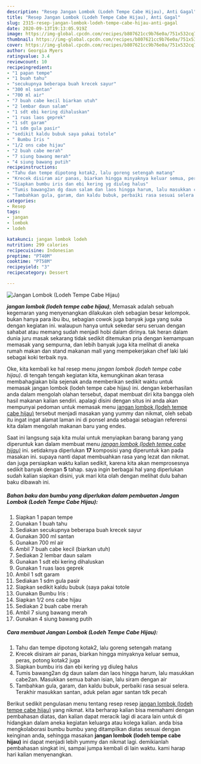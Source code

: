 ```yaml
---
description: "Resep Jangan Lombok (Lodeh Tempe Cabe Hijau), Anti Gagal"
title: "Resep Jangan Lombok (Lodeh Tempe Cabe Hijau), Anti Gagal"
slug: 2315-resep-jangan-lombok-lodeh-tempe-cabe-hijau-anti-gagal
date: 2020-09-13T19:13:05.919Z
image: https://img-global.cpcdn.com/recipes/b807621cc9b76e0a/751x532cq70/jangan-lombok-lodeh-tempe-cabe-hijau-foto-resep-utama.jpg
thumbnail: https://img-global.cpcdn.com/recipes/b807621cc9b76e0a/751x532cq70/jangan-lombok-lodeh-tempe-cabe-hijau-foto-resep-utama.jpg
cover: https://img-global.cpcdn.com/recipes/b807621cc9b76e0a/751x532cq70/jangan-lombok-lodeh-tempe-cabe-hijau-foto-resep-utama.jpg
author: Georgia Myers
ratingvalue: 3.4
reviewcount: 10
recipeingredient:
- "1 papan tempe"
- "1 buah tahu"
- "secukupnya beberapa buah krecek sayur"
- "300 ml santan"
- "700 ml air"
- "7 buah cabe kecil biarkan utuh"
- "2 lembar daun salam"
- "1 sdt ebi kering dihaluskan"
- "1 ruas laos geprek"
- "1 sdt garam"
- "1 sdm gula pasir"
- "sedikit kaldu bubuk saya pakai totole"
- " Bumbu Iris "
- "1/2 ons cabe hijau"
- "2 buah cabe merah"
- "7 siung bawang merah"
- "4 siung bawang putih"
recipeinstructions:
- "Tahu dan tempe dipotong kotak2, lalu goreng setengah matang"
- "Krecek disiram air panas, biarkan hingga minyaknya keluar semua, peras, potong kotak2 juga"
- "Siapkan bumbu iris dan ebi kering yg diuleg halus"
- "Tumis bawang2an dg daun salam dan laos hingga harum, lalu masukkan cabe2an. Masukkan semua bahan isian, lalu siram dengan air"
- "Tambahkan gula, garam, dan kaldu bubuk, perbaiki rasa sesuai selera. Terakhir masukkan santan, aduk pelan agar santan tdk pecah"
categories:
- Resep
tags:
- jangan
- lombok
- lodeh

katakunci: jangan lombok lodeh 
nutrition: 299 calories
recipecuisine: Indonesian
preptime: "PT40M"
cooktime: "PT58M"
recipeyield: "3"
recipecategory: Dessert

---
```



![Jangan Lombok (Lodeh Tempe Cabe Hijau)](https://img-global.cpcdn.com/recipes/b807621cc9b76e0a/751x532cq70/jangan-lombok-lodeh-tempe-cabe-hijau-foto-resep-utama.jpg)

<b><i>jangan lombok (lodeh tempe cabe hijau)</i></b>, Memasak adalah sebuah kegemaran yang menyenangkan dilakukan oleh sebagian besar kelompok. bukan hanya para ibu ibu, sebagian cowok juga banyak juga yang suka dengan kegiatan ini. walaupun hanya untuk sekedar seru seruan dengan sahabat atau memang sudah menjadi hobi dalam dirinya. tak heran dalam dunia juru masak sekarang tidak sedikit ditemukan pria dengan kemampuan memasak yang sempurna, dan lebih banyak juga kita melihat di aneka rumah makan dan stand makanan mall yang mempekerjakan chef laki laki sebagai koki terbaik nya.

Oke, kita kembali ke hal resep menu <i>jangan lombok (lodeh tempe cabe hijau)</i>. di tengah tengah kegiatan kita, kemungkinan akan terasa membahagiakan bila sejenak anda memberikan sedikit waktu untuk memasak jangan lombok (lodeh tempe cabe hijau) ini. dengan keberhasilan anda dalam mengolah olahan tersebut, dapat membuat diri kita bangga oleh hasil makanan kalian sendiri. apalagi disini dengan situs ini anda akan mempunyai pedoman untuk memasak menu <u>jangan lombok (lodeh tempe cabe hijau)</u> tersebut menjadi masakan yang yummy dan nikmat, oleh sebab itu ingat ingat alamat laman ini di ponsel anda sebagai sebagian referensi kita dalam mengolah makanan baru yang endes.




Saat ini langsung saja kita mulai untuk menyiapkan barang barang yang diperuntuk kan dalam membuat menu <u><i>jangan lombok (lodeh tempe cabe hijau)</i></u> ini. setidaknya diperlukan <b>17</b> komposisi yang diperuntuk kan pada masakan ini. supaya nanti dapat membuahkan rasa yang lezat dan nikmat. dan juga persiapkan waktu kalian sedikit, karena kita akan memprosesnya sedikit banyak dengan <b>5</b> tahap. saya ingin berbagai hal yang diperlukan sudah kalian siapkan disini, yuk mari kita olah dengan melihat dulu bahan baku dibawah ini.

<!--inarticleads1-->

##### Bahan baku dan bumbu yang diperlukan dalam pembuatan Jangan Lombok (Lodeh Tempe Cabe Hijau):

1. Siapkan 1 papan tempe
1. Gunakan 1 buah tahu
1. Sediakan secukupnya beberapa buah krecek sayur
1. Gunakan 300 ml santan
1. Gunakan 700 ml air
1. Ambil 7 buah cabe kecil (biarkan utuh)
1. Sediakan 2 lembar daun salam
1. Gunakan 1 sdt ebi kering dihaluskan
1. Gunakan 1 ruas laos geprek
1. Ambil 1 sdt garam
1. Sediakan 1 sdm gula pasir
1. Siapkan sedikit kaldu bubuk (saya pakai totole
1. Gunakan  Bumbu Iris :
1. Siapkan 1/2 ons cabe hijau
1. Sediakan 2 buah cabe merah
1. Ambil 7 siung bawang merah
1. Gunakan 4 siung bawang putih




<!--inarticleads2-->

##### Cara membuat Jangan Lombok (Lodeh Tempe Cabe Hijau):

1. Tahu dan tempe dipotong kotak2, lalu goreng setengah matang
1. Krecek disiram air panas, biarkan hingga minyaknya keluar semua, peras, potong kotak2 juga
1. Siapkan bumbu iris dan ebi kering yg diuleg halus
1. Tumis bawang2an dg daun salam dan laos hingga harum, lalu masukkan cabe2an. Masukkan semua bahan isian, lalu siram dengan air
1. Tambahkan gula, garam, dan kaldu bubuk, perbaiki rasa sesuai selera. Terakhir masukkan santan, aduk pelan agar santan tdk pecah




Berikut sedikit pengulasan menu tentang resep resep <u>jangan lombok (lodeh tempe cabe hijau)</u> yang nikmat. kita berharap kalian bisa memahami dengan pembahasan diatas, dan kalian dapat meracik lagi di acara lain untuk di hidangkan dalam aneka kegiatan keluarga atau kolega kalian. anda bisa mengkolaborasi bumbu bumbu yang ditampilkan diatas sesuai dengan keinginan anda, sehingga masakan <b>jangan lombok (lodeh tempe cabe hijau)</b> ini dapat menjadi lebih yummy dan nikmat lagi. demikianlah pembahasan singkat ini, sampai jumpa kembali di lain waktu. kami harap hari kalian menyenangkan.
